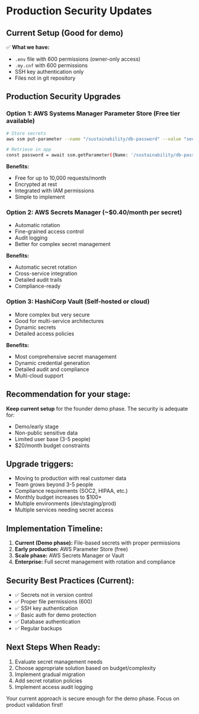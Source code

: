 # Production Security Updates

## Current Setup (Good for demo)
✅ **What we have:**
- `.env` file with 600 permissions (owner-only access)
- `.my.cnf` with 600 permissions 
- SSH key authentication only
- Files not in git repository

## Production Security Upgrades

### Option 1: AWS Systems Manager Parameter Store (Free tier available)
```bash
# Store secrets
aws ssm put-parameter --name "/sustainability/db-password" --value "secret" --type "SecureString"

# Retrieve in app
const password = await ssm.getParameter({Name: '/sustainability/db-password', WithDecryption: true}).promise()
```

**Benefits:**
- Free for up to 10,000 requests/month
- Encrypted at rest
- Integrated with IAM permissions
- Simple to implement

### Option 2: AWS Secrets Manager (~$0.40/month per secret)
- Automatic rotation
- Fine-grained access control
- Audit logging
- Better for complex secret management

**Benefits:**
- Automatic secret rotation
- Cross-service integration
- Detailed audit trails
- Compliance-ready

### Option 3: HashiCorp Vault (Self-hosted or cloud)
- More complex but very secure
- Good for multi-service architectures
- Dynamic secrets
- Detailed access policies

**Benefits:**
- Most comprehensive secret management
- Dynamic credential generation
- Detailed audit and compliance
- Multi-cloud support

## Recommendation for your stage:
**Keep current setup** for the founder demo phase. The security is adequate for:
- Demo/early stage
- Non-public sensitive data
- Limited user base (3-5 people)
- $20/month budget constraints

## Upgrade triggers:
- Moving to production with real customer data
- Team grows beyond 3-5 people
- Compliance requirements (SOC2, HIPAA, etc.)
- Monthly budget increases to $100+
- Multiple environments (dev/staging/prod)
- Multiple services needing secret access

## Implementation Timeline:
1. **Current (Demo phase):** File-based secrets with proper permissions
2. **Early production:** AWS Parameter Store (free)
3. **Scale phase:** AWS Secrets Manager or Vault
4. **Enterprise:** Full secret management with rotation and compliance

## Security Best Practices (Current):
- ✅ Secrets not in version control
- ✅ Proper file permissions (600)
- ✅ SSH key authentication
- ✅ Basic auth for demo protection
- ✅ Database authentication
- ✅ Regular backups

## Next Steps When Ready:
1. Evaluate secret management needs
2. Choose appropriate solution based on budget/complexity
3. Implement gradual migration
4. Add secret rotation policies
5. Implement access audit logging

Your current approach is secure enough for the demo phase. Focus on product validation first!